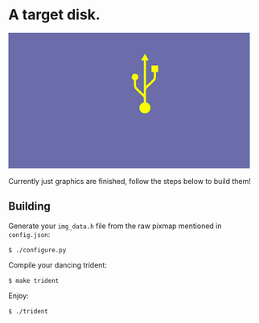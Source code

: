# A target disk.
![A bouncing trident.](epic_bounce.gif)

Currently just graphics are finished, follow the steps below to build them!

## Building
Generate your `img_data.h` file from the raw pixmap mentioned in `config.json`:
```
$ ./configure.py
```

Compile your dancing trident:
```
$ make trident
```

Enjoy:
```
$ ./trident
```
